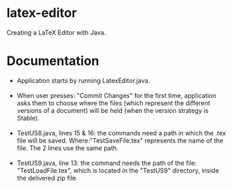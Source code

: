 # latex-editor
Creating a LaTeX Editor with Java.
<h1>Documentation</h1>
<ul>
<li>Application starts by running LatexEditor.java.</li>
<br>
<li>When user presses: "Commit Changes" for the first time, application asks them to choose where the files (which represent the different versions of a document) will be held (when the version strategy is Stable).</li>
<br>
<li>TestUS8.java, lines 15 & 16: the commands need a path in which the .tex file will be saved. Where:"TestSaveFile.tex" represents the name of the file. The 2 lines use the same path.</li>
<br>
<li>TestUS9.java, line 13: the command needs the path of the file: "TestLoadFile.tex", which is located in the "TestUS9" directory, inside the delivered zip file.</li>
</ul>
